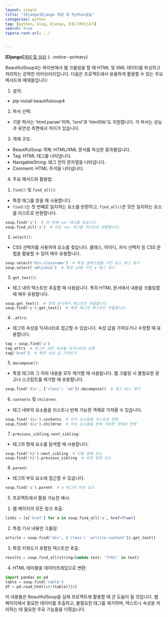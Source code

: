 ```yaml
---
layout: single
title: "[Django]Django 개념 및 Python실습"
categories: python
tag: [python, blog, Django, 프로그래머스4기]
search: true
typora-root-url: ../


---
```




**[Django]**[개념 및 실습](https://park-chanyeong.github.io)
{: .notice--primary}



BeautifulSoup4는 파이썬에서 웹 크롤링을 할 때 HTML 및 XML 데이터를 파싱하고 처리하는 강력한 라이브러리입니다.
다음은 프로젝트에서 유용하게 활용할 수 있는 주요 메서드와 예제들입니다:

1. 설치:
- pip install beautifulsoup4

2. 파서 선택:
- 기본 파서는 'html.parser'이며, 'lxml'과 'html5lib'도 지원합니다. 각 파서는 성능과 유연성 측면에서 차이가 있습니다.

3. 객체 구조:
- BeautifulSoup 객체: HTML/XML 문서를 파싱한 결과물입니다.
- Tag: HTML 태그를 나타냅니다.
- NavigableString: 태그 안의 문자열을 나타냅니다.
- Comment: HTML 주석을 나타냅니다.

4. 주요 메서드와 활용법:

1) `find()` 및 `find_all()`:
- 특정 태그를 찾을 때 사용합니다.
- `find()`는 첫 번째로 일치하는 요소를 반환하고, `find_all()`은 모든 일치하는 요소를 리스트로 반환합니다.

```python
soup.find('a')  # 첫 번째 <a> 태그를 찾습니다.
soup.find_all('a')  # 모든 <a> 태그를 리스트로 반환합니다.
```

2) `select()`:
- CSS 선택자를 사용하여 요소를 찾습니다. 클래스, 아이디, 자식 선택자 등 CSS 문법을 활용할 수 있어 매우 유용합니다.

```python
soup.select('div.classname')  # 특정 클래스명을 가진 div 태그 찾기
soup.select('a#linkid')  # 특정 id를 가진 a 태그 찾기
```

3) `get_text()`:
- 태그 내의 텍스트만 추출할 때 사용됩니다. 특히 HTML 문서에서 내용을 크롤링할 때 매우 유용합니다.

```python
soup.get_text()  # 전체 문서에서 텍스트만 추출합니다.
soup.find('p').get_text()  # 특정 태그의 텍스트만 추출합니다.
```

4) `.attrs`:
- 태그의 속성을 딕셔너리로 접근할 수 있습니다. 속성 값을 가져오거나 수정할 때 유용합니다.

```python
tag = soup.find('a')
tag.attrs  # 태그의 모든 속성을 딕셔너리로 반환
tag['href']  # 특정 속성 값 가져오기
```

5) `decompose()`:
- 특정 태그와 그 하위 내용을 모두 제거할 때 사용됩니다. 웹 크롤링 시 불필요한 광고나 스크립트를 제거할 때 유용합니다.

```python
soup.find('div', {'class': 'ad'}).decompose()  # 광고 div 제거
```

6) `contents` 및 `children`:
- 태그 내부의 요소들을 리스트나 반복 가능한 객체로 가져올 수 있습니다.

```python
soup.find('div').contents  # 자식 요소들을 리스트로 반환
soup.find('div').children  # 자식 요소들을 반복 가능한 객체로 반환
```

7) `previous_sibling`, `next_sibling`:
- 태그의 형제 요소를 탐색할 때 사용합니다.

```python
soup.find('h2').next_sibling  # 다음 형제 요소
soup.find('h2').previous_sibling  # 이전 형제 요소
```

8) `parent`:
- 태그의 부모 요소에 접근할 수 있습니다.

```python
soup.find('a').parent  # a 태그의 부모 요소
```

5. 프로젝트에서 활용 가능한 예시:

1) 웹 페이지의 모든 링크 추출:
```python
links = [a['href'] for a in soup.find_all('a', href=True)]
```

2) 특정 기사 내용만 크롤링:
```python
article = soup.find('div', {'class': 'article-content'}).get_text()
```

3) 특정 키워드가 포함된 텍스트만 추출:
```python
results = soup.find_all(string=lambda text: '키워드' in text)
```

4) HTML 테이블을 데이터프레임으로 변환:
```python
import pandas as pd
table = soup.find('table')
df = pd.read_html(str(table))[0]
```

이 내용들은 BeautifulSoup을 실제 프로젝트에 활용할 때 큰 도움이 될 것입니다. 웹 페이지에서 필요한 데이터를 추출하고, 불필요한 태그를 제거하며, 텍스트나 속성을 처리하는 데 필요한 주요 기능들을 다뤘습니다.
